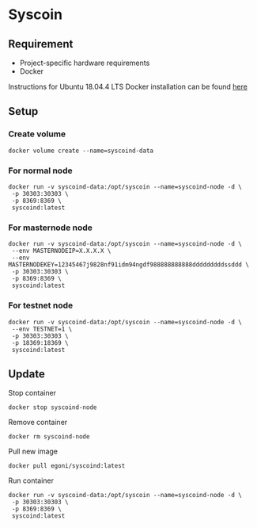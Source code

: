 # Syscoin
## Requirement
* Project-specific hardware requirements
* Docker

Instructions for Ubuntu 18.04.4 LTS Docker installation can be found [here](https://github.com/egoni/docker/blob/master/README.md)
## Setup
### Create volume
```
docker volume create --name=syscoind-data
```
### For normal node
```
docker run -v syscoind-data:/opt/syscoin --name=syscoind-node -d \
 -p 30303:30303 \
 -p 8369:8369 \
 syscoind:latest
```
### For masternode node
```
docker run -v syscoind-data:/opt/syscoin --name=syscoind-node -d \
 --env MASTERNODEIP=X.X.X.X \
 --env MASTERNODEKEY=12345467j9828nf91idm94ngdf988888888888dddddddddssddd \
 -p 30303:30303 \
 -p 8369:8369 \
 syscoind:latest
```
### For testnet node
```
docker run -v syscoind-data:/opt/syscoin --name=syscoind-node -d \
 --env TESTNET=1 \
 -p 30303:30303 \
 -p 18369:18369 \
 syscoind:latest
```
## Update
Stop container
```
docker stop syscoind-node
```
Remove container
```
docker rm syscoind-node
```
Pull new image
```
docker pull egoni/syscoind:latest
```
Run container
```
docker run -v syscoind-data:/opt/syscoin --name=syscoind-node -d \
 -p 30303:30303 \
 -p 8369:8369 \
 syscoind:latest
```

